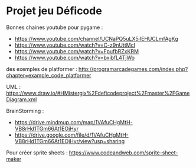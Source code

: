 # Projet jeu Déficode

Bonnes chaines youtube pour pygame :
+ https://www.youtube.com/channel/UCNaPQ5uLX5iIEHUCLmfAgKg
+ https://www.youtube.com/watch?v=C-z9nUttMcI
+ https://www.youtube.com/watch?v=FpufbRZxKRM
+ https://www.youtube.com/watch?v=bxibfL4TjWo

des exemples de platformer : http://programarcadegames.com/index.php?chapter=example_code_platformer

UML : https://www.draw.io/#HMistergix%2Fdeficodeproject%2Fmaster%2FGameDiagram.xml

BrainStorming : 
+ https://drive.mindmup.com/map/1VAfuCHgMtH-VB8rHd1TGm66At1EOjHyr
+ https://drive.google.com/file/d/1VAfuCHgMtH-VB8rHd1TGm66At1EOjHyr/view?usp=sharing

Pour créer sprite sheets : https://www.codeandweb.com/sprite-sheet-maker
